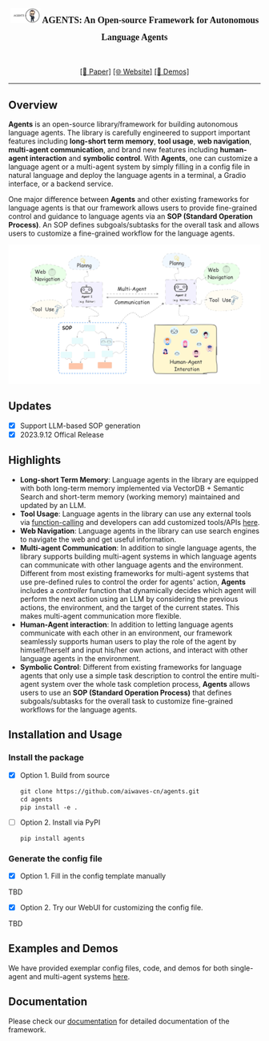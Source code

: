 # <p align="center" style="display:inline-block;"><font  face="Calisto MT"><font  size="4"><img src='./assets/agents-logo.png'  width=60> AGENTS: An Open-source Framework for Autonomous Language Agents</font></font></p>

<p align="center"><a href="https://arxiv.org/pdf/2305.13304.pdf">[📄 Paper]</a>
<a href="http://www.aiwaves-agents.com/home">[🌐 Website]</a>
<a href="http://www.aiwaves-agents.com/agents">[🤖️ Demos]</a> </p>
<hr>
  

## **Overview**

**Agents** is an open-source library/framework for building autonomous language agents. The library is carefully engineered to support important features including **long-short term memory**, **tool usage**, **web navigation**, **multi-agent communication**, and brand new features including **human-agent interaction** and **symbolic control**. With **Agents**, one can customize a language agent or a multi-agent system by simply filling in a config file in natural language and deploy the language agents in a terminal, a Gradio interface, or a backend service.

One major difference between **Agents** and other existing frameworks for language agents is that our framework allows users to provide fine-grained control and guidance to language agents via an **SOP (Standard Operation Process)**. An SOP defines subgoals/subtasks for the overall task and allows users to customize a fine-grained workflow for the language agents.

<p align="center"><img src='./assets/agents-cover.png'  width=800></p>

## **Updates**

- [x] Support LLM-based SOP generation
- [x] 2023.9.12 Offical Release

## **Highlights**

- **Long-short Term Memory**: Language agents in the library are equipped with both long-term memory implemented via VectorDB + Semantic Search and short-term memory (working memory) maintained and updated by an LLM.
- **Tool Usage**: Language agents in the library can use any external tools via [function-calling](https://platform.openai.com/docs/guides/gpt/function-calling) and developers can add customized tools/APIs [here](https://github.com/aiwaves-cn/agents/blob/master/src/agents/Component/ToolComponent.py).
- **Web Navigation**: Language agents in the library can use search engines to navigate the web and get useful information.
- **Multi-agent Communication**: In addition to single language agents, the library supports building multi-agent systems in which language agents can communicate with other language agents and the environment. Different from most existing frameworks for multi-agent systems that use pre-defined rules to control the order for agents' action, **Agents** includes a *controller* function that dynamically decides which agent will perform the next action using an LLM by considering the previous actions, the environment, and the target of the current states. This makes multi-agent communication more flexible.
- **Human-Agent interaction**: In addition to letting language agents communicate with each other in an environment, our framework seamlessly supports human users to play the role of the agent by himself/herself and input his/her own actions, and interact with other language agents in the environment.
- **Symbolic Control**: Different from existing frameworks for language agents that only use a simple task description to control the entire multi-agent system over the whole task completion process, **Agents** allows users to use an **SOP (Standard Operation Process)** that defines subgoals/subtasks for the overall task to customize fine-grained workflows for the language agents.


## Installation and Usage

### Install the package
- [x] Option 1.  Build from source

    ```
    git clone https://github.com/aiwaves-cn/agents.git
    cd agents
    pip install -e . 
    ```

- [ ] Option 2.  Install via PyPI

    ```
    pip install agents
    ```

### Generate the config file

- [x] Option 1.  Fill in the config template manually

TBD

- [x] Option 2.  Try our WebUI for customizing the config file.

TBD



## Examples and Demos

We have provided exemplar config files, code, and demos for both single-agent and multi-agent systems [here](https://github.com/aiwaves-cn/agents/tree/master/examples).


## **Documentation**


Please check our [documentation](https://ai-waves.feishu.cn/wiki/KZb6whkDTiM1cUkLqqOcnUNNnuh?from=from_copylink) for detailed documentation of the framework.





